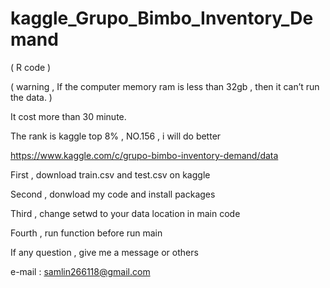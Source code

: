 # kaggle_Grupo_Bimbo_Inventory_Demand

( R code )

( warning , If the computer memory ram is less than 32gb , then it can’t run the data. )

It cost more than 30 minute.

The rank is kaggle top 8% , NO.156 , i will do better

https://www.kaggle.com/c/grupo-bimbo-inventory-demand/data

First , download train.csv and test.csv on kaggle

Second , donwload my code and install packages

Third , change setwd to your data location in main code

Fourth , run function before run main

If any question , give me a message or others

e-mail : samlin266118@gmail.com
